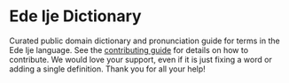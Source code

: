 
# Ede Ije Dictionary

Curated public domain dictionary and pronunciation guide for terms in the Ede Ije language. See the [contributing guide](https://github.com/drumworkteam/term/blob/make/.github/contributing.md) for details on how to contribute. We would love your support, even if it is just fixing a word or adding a single definition. Thank you for all your help!